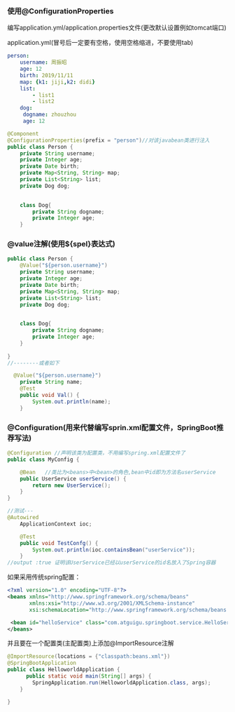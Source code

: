 



### 使用@ConfigurationProperties

编写application.yml/application.properties文件(更改默认设置例如tomcat端口)

application.yml(冒号后一定要有空格，使用空格缩进，不要使用tab)

```yml
person:
    username: 周振昭
    age: 12
    birth: 2019/11/11
    map: {k1: jiji,k2: didi}
    list:
        - list1
        - list2
    dog:
     dogname: zhouzhou
     age: 12

```



```java
@Component
@ConfigurationProperties(prefix = "person")//对该javabean类进行注入
public class Person {
    private String username;
    private Integer age;
    private Date birth;
    private Map<String, String> map;
    private List<String> list;
    private Dog dog;

    
    class Dog{
        private String dogname;
        private Integer age;
    }
```

 ### @value注解(使用${spel}表达式)

```java
public class Person {
    @Value("${person.username}")
    private String username;
    private Integer age;
    private Date birth;
    private Map<String, String> map;
    private List<String> list;
    private Dog dog;

    
    class Dog{
        private String dogname;
        private Integer age;
    }
    
}
//--------或者如下

  @Value("${person.username}")
    private String name;
    @Test
    public void Val() {
        System.out.println(name);
    }   
```

### @**Configuration**(用来代替编写sprin.xml配置文件，SpringBoot推荐写法)

```java
@Configuration //声明该类为配置类，不用编写spring.xml配置文件了
public class MyConfig {

    @Bean   //类比为<beans>中<bean>的角色,bean中id即为方法名userService
    public UserService userService() {
        return new UserService();
    }
}

//测试---
@Autowired
    ApplicationContext ioc;

    @Test
    public void TestConfg() {
        System.out.println(ioc.containsBean("userService"));
    }
//output :true 证明该UserService已经以userService的id名放入了Spring容器
```

如果采用传统spring配置：

```xml
<?xml version="1.0" encoding="UTF-8"?>
<beans xmlns="http://www.springframework.org/schema/beans"
       xmlns:xsi="http://www.w3.org/2001/XMLSchema-instance"
       xsi:schemaLocation="http://www.springframework.org/schema/beans http://www.springframework.org/schema/beans/spring-beans.xsd">

 <bean id="helloService" class="com.atguigu.springboot.service.HelloService"></bean>
</beans>
```

并且要在一个配置类(主配置类)上添加@ImportResource注解

```java
@ImportResource(locations = {"classpath:beans.xml"})
@SpringBootApplication
public class HelloworldApplication {
	  public static void main(String[] args) {
        SpringApplication.run(HelloworldApplication.class, args);
    }

}
```

